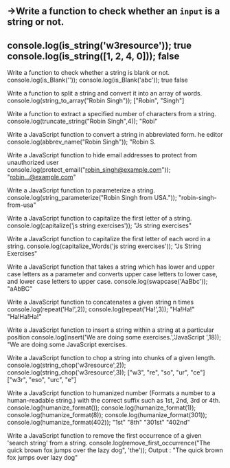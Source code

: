 ->Write a function to check whether an `input` is a string or not. 
----------
console.log(is_string('w3resource'));
true
console.log(is_string([1, 2, 4, 0]));
false
----------

Write a function to check whether a string is blank or not. 
console.log(is_Blank(''));
console.log(is_Blank('abc'));
true
false

Write a function to split a string and convert it into an array of words.
console.log(string_to_array("Robin Singh"));
["Robin", "Singh"]

Write a function to extract a specified number of characters from a string.
console.log(truncate_string("Robin Singh",4));
"Robi"

Write a JavaScript function to convert a string in abbreviated form.
he editor
console.log(abbrev_name("Robin Singh"));
"Robin S.

Write a JavaScript function to hide email addresses to protect from unauthorized user
console.log(protect_email("robin_singh@example.com"));
"robin...@example.com"

Write a JavaScript function to parameterize a string.
console.log(string_parameterize("Robin Singh from USA."));
"robin-singh-from-usa"

Write a JavaScript function to capitalize the first letter of a string.
console.log(capitalize('js string exercises'));
"Js string exercises"

 Write a JavaScript function to capitalize the first letter of each word in a string.
 console.log(capitalize_Words('js string exercises'));
"Js String Exercises"

Write a JavaScript function that takes a string which has lower and upper case letters as a parameter and converts upper case letters to lower case, and lower case letters to upper case.
console.log(swapcase('AaBbc'));
"aAbBC"

Write a JavaScript function to concatenates a given string n times
console.log(repeat('Ha!',2));
console.log(repeat('Ha!',3));
"Ha!Ha!"
"Ha!Ha!Ha!"

Write a JavaScript function to insert a string within a string at a particular position
console.log(insert('We are doing some exercises.','JavaScript ',18));
"We are doing some JavaScript exercises.

Write a JavaScript function to chop a string into chunks of a given length. 
console.log(string_chop('w3resource',2));
console.log(string_chop('w3resource',3));
["w3", "re", "so", "ur", "ce"]
["w3r", "eso", "urc", "e"]

Write a JavaScript function to humanized number (Formats a number to a human-readable string.) with the correct suffix such as 1st, 2nd, 3rd or 4th.
console.log(humanize_format());
console.log(humanize_format(1));
console.log(humanize_format(8));
console.log(humanize_format(301));
console.log(humanize_format(402));
"1st"
"8th"
"301st"
"402nd"


Write a JavaScript function to remove the first occurrence of a given 'search string' from a string.
console.log(remove_first_occurrence("The quick brown fox jumps over the lazy dog", 'the'));
Output :
"The quick brown fox jumps over lazy dog"